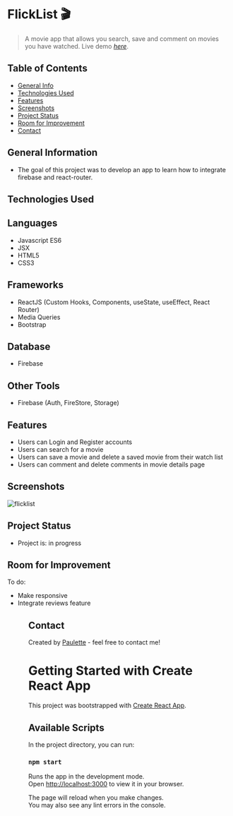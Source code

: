 # FlickList 🎬
> A movie app that allows you search, save and comment on movies you have watched. 
> Live demo [_here_](https://flickster.netlify.app/). 




## Table of Contents
* [General Info](#general-information)
* [Technologies Used](#technologies-used)
* [Features](#features)
* [Screenshots](#screenshots)
* [Project Status](#project-status)
* [Room for Improvement](#room-for-improvement)
* [Contact](#contact)


## General Information
<ul><li>The goal of this project was to develop an app to learn how to integrate firebase and react-router. </li></ul>


## Technologies Used

## Languages
<ul>
  <li>Javascript ES6</li>
  <li>JSX</li>
  <li>HTML5</li>
  <li>CSS3</li></ul>
  
  ## Frameworks
<ul>
<li>ReactJS (Custom Hooks, Components, useState, useEffect, React Router)</li>
<li>Media Queries</li>
  <li>Bootstrap</li>
  </ul>
  
  
## Database
<ul><li>Firebase</li></ul>




## Other Tools
<ul>
<li>Firebase (Auth, FireStore, Storage)</li>
</ul>


## Features
<ul>
  <li>Users can Login and Register accounts</li>
  <li>Users can search for a movie</li>
  <li>Users can save a movie and delete a saved movie from their watch list</li>
  <li>Users can comment and delete comments in movie details page</li></ul>




## Screenshots


![flicklist](https://github.com/Paulette-Zaldivar-Flores/Flicklist/assets/96970580/bb8fa892-3ea3-4f28-8f98-1e8313fb409f)














## Project Status
<ul>
<li>Project is: in progress</li></ul>


## Room for Improvement

To do:
<ul>
  <li>Make responsive</li>
   <li>Integrate reviews feature</li><ul>


## Contact
Created by [Paulette](https://paulette-zaldivar-flores.netlify.app/) - feel free to contact me!


# Getting Started with Create React App

This project was bootstrapped with [Create React App](https://github.com/facebook/create-react-app).

## Available Scripts

In the project directory, you can run:

### `npm start`

Runs the app in the development mode.\
Open [http://localhost:3000](http://localhost:3000) to view it in your browser.

The page will reload when you make changes.\
You may also see any lint errors in the console.



